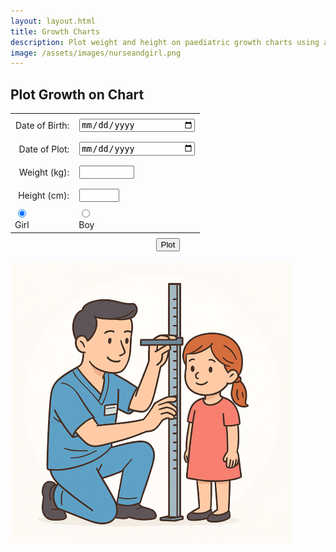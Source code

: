 ```yaml
---
layout: layout.html
title: Growth Charts
description: Plot weight and height on paediatric growth charts using age, sex, and date of measurement. Useful for visualising growth trends and identifying problems.
image: /assets/images/nurseandgirl.png
---
```


<h2>Plot Growth on Chart</h2>

<form id="input-section" onsubmit="return false;">
  <table style="margin: 0 auto; border-collapse: collapse;">
    <tr>
      <td style="text-align: right; padding: 0.5rem;"><label for="dob">Date of Birth:</label></td>
      <td style="padding: 0.5rem;"><input type="date" id="dob" style = "min-width: 180px; max-width: 180px;" oninput="checkFormCompletion()"></td>
    </tr>
    <tr>
      <td style="text-align: right; padding: 0.5rem;"><label for="dateofplot">Date of Plot:</label></td>
      <td style="padding: 0.5rem;"><input type="date" id="dateofplot" style = "min-width: 180px; max-width: 180px;" oninput="checkFormCompletion()">
      </td>
    </tr>
    <tr>
      <td style="text-align: right; padding: 0.5rem;"><label for="weight">Weight (kg):</label></td>
      <td style="padding: 0.5rem;"><input type="number" id="weight" min = "0" max = "150" step="0.01" oninput="checkFormCompletion()"></td>
    </tr>
    <tr>
      <td style="text-align: right; padding: 0.5rem;"><label for="height">Height (cm):</label></td>
      <td style="padding: 0.5rem;"><input type="number" id="height" min = "30" max = "250" step="1" oninput="checkFormCompletion()"></td>
    </tr>
    <tr>  
      <td><input type="radio" name="sex" value="girl" id="girl" onclick="updateCartoon()" checked><br><label for="girl">Girl</label></td>
      <td><input type="radio" name="sex" value="boy" id="boy" onclick="updateCartoon()"><br><label for="boy">Boy</label>
    </tr>
  </table>
  <div style="text-align: center; padding-top: 0.5rem;">
    <button id="calc-btn">Plot</button>
  </div>
</form>

<br>

<label onclick="toggleSex()">
  <img class="circle-image" id="cartoon" src="/assets/images/nurseandgirl.png">
</label>

<div id="growth-chart" style="display: none; margin-top: 1em; position: relative; max-width: 100%; border: 1px solid #ccc;">
  <img id="growth-chart-img" src="" alt="Growth Chart" style="width: 100%; display: block;">
  <canvas id="growth-canvas" style="position: absolute; top: 0; left: 0;  position: absolute; pointer-events: none;"></canvas>
</div>

<div style="text-align: center; margin-top: 1rem;">
  <button id="download-btn" style="display: none;">Download</button>
  <button id="reset-btn" style="display: none;">Clear</button>
</div>

<script>

let plotPoints = [];

function calculateAge(event) {
  if (event) event.preventDefault();

  const dob = new Date(document.getElementById("dob").value);
  const plotDate = new Date(document.getElementById("dateofplot").value);
  const weightKg = parseFloat(document.getElementById("weight").value);
  const heightCm = parseFloat(document.getElementById("height").value);
  const sex = document.querySelector('input[name="sex"]:checked').value;

  if (isNaN(dob.getTime()) || isNaN(plotDate.getTime())) {
    alert("Please enter valid dates.");
    return;
  }

  // Calculate age as of plotDate
  let ageYears = plotDate.getFullYear() - dob.getFullYear();
  let ageMonths = plotDate.getMonth() - dob.getMonth();
  let ageDays = plotDate.getDate() - dob.getDate();

  if (ageDays < 0) {
    ageMonths--;
    ageDays += new Date(plotDate.getFullYear(), plotDate.getMonth(), 0).getDate();
  }

  if (ageMonths < 0) {
    ageYears--;
    ageMonths += 12;
  }

// Compute decimal age
const decimalAge = ageYears + ageMonths / 12 + ageDays / 365.25;

  if (decimalAge > 20 || decimalAge < 0) {
    alert("Age must be between 0 and 20 years.");
    return;
  }

// Store the new point
  plotPoints.push({
    decimalAge,
    plotDate: document.getElementById("dateofplot").value,
    weightKg: isNaN(weightKg) ? null : weightKg,
    heightCm: isNaN(heightCm) ? null : heightCm
  });

// Keep plotPoints sorted by date (earliest first)
plotPoints.sort((a, b) => new Date(a.plotDate) - new Date(b.plotDate));

// Redraw the chart with all points
  drawChart(sex, decimalAge);

  // Show chart and buttons
  document.getElementById("growth-chart").style.display = "block";
  document.getElementById("download-btn").style.display = "inline-block";
  document.getElementById("reset-btn").style.display = "inline-block";
  document.getElementById("cartoon").style.display = "none";

if (plotPoints.length === 1) {
  disableInputsAfterFirstPlot();
} 

if (plotPoints.length >= 1) { 
  document.getElementById("calc-btn").innerHTML = "Add another plot";
  document.getElementById("weight").value = "";
  document.getElementById("height").value = "";
  document.getElementById("dateofplot").value = "";
  checkFormCompletion();
  }
}


function checkFormCompletion() {
  const height = document.getElementById("height").value;
  const weight = document.getElementById("weight").value;
  const dob = document.getElementById("dob").value;
  const dateofplot = document.getElementById("dateofplot").value;
  const button = document.getElementById("calc-btn");

  const formComplete = (height || weight) && dob && dateofplot;
  button.disabled = !formComplete;
}

function mapValueToPixels(value, fromMin, fromMax, toMin, toMax) {
  const ratio = (value - fromMin) / (fromMax - fromMin);
  return toMin + ratio * (toMax - toMin);
}

function mapAgeToX_under3(ageMonths) {
  return mapValueToPixels(ageMonths, 0, 36, 305, 1368);
}

function mapWeightToY_under3(weightKg) {
  return mapValueToPixels(weightKg, 1.4, 22, 2000, 286);
}

function mapHeightToY_under3(heightCm) {
  return mapValueToPixels(heightCm, 37, 106, 1418, 268);
}

function mapAgeToX_2to20(ageYears) {
  return mapValueToPixels(ageYears, 2, 20, 302, 1376);
}

function mapWeightToY_2to20(weightKg) {
  return mapValueToPixels(weightKg, 6, 110, 2000, 835);
}

function mapHeightToY_2to20(heightCm) {
  return mapValueToPixels(heightCm, 75, 195, 1618, 274);
}

function getMappingFunctions(sex, decimalAge) {
  const useUnder3 = decimalAge < 3;

  return {
    mapAgeToX: useUnder3 ? mapAgeToX_under3 : mapAgeToX_2to20,
    mapWeightToY: useUnder3 ? mapWeightToY_under3 : mapWeightToY_2to20,
    mapHeightToY: useUnder3 ? mapHeightToY_under3 : mapHeightToY_2to20,
    ageUnit: useUnder3 ? "months" : "years"
  };
}


function drawCross(ctx, x, y, size = 10, color = "black") {
  ctx.strokeStyle = color;
  ctx.lineWidth = 5;
  ctx.beginPath();
  ctx.moveTo(x - size, y - size);
  ctx.lineTo(x + size, y + size);
  ctx.moveTo(x + size, y - size);
  ctx.lineTo(x - size, y + size);
  ctx.stroke();
}

function drawChart(sex, latestAge) {
  const useUnder3 = latestAge < 3;
  const imageType = `${sex === 'girl' ? 'F' : 'M'}${useUnder3 ? '03' : '220'}`;
  const imagePath = `/assets/images/growth${imageType}.png`;

  const chartDiv = document.getElementById("growth-chart");
  const chartImg = document.getElementById("growth-chart-img");

  chartImg.onload = () => {
    const canvas = document.getElementById("growth-canvas");
    const ctx = canvas.getContext("2d");

    canvas.width = chartImg.naturalWidth;
    canvas.height = chartImg.naturalHeight;
    canvas.style.width = chartImg.width + "px";
    canvas.style.height = chartImg.height + "px";

    ctx.clearRect(0, 0, canvas.width, canvas.height);

    const { mapAgeToX, mapWeightToY, mapHeightToY, ageUnit } = getMappingFunctions(sex, latestAge);

    plotPoints.forEach(pt => {
      const ageX = mapAgeToX(ageUnit === "months" ? pt.decimalAge * 12 : pt.decimalAge);
      if (pt.weightKg !== null) drawCross(ctx, ageX, mapWeightToY(pt.weightKg), 12, "black");
      if (pt.heightCm !== null) drawCross(ctx, ageX, mapHeightToY(pt.heightCm), 12, "black");
    });

    drawDataTable(ctx, getDataTableRows(), imageType);

  };
  chartImg.src = imagePath;
}

// Draws text into a predefined table area on the canvas
function drawDataTable(ctx, dataRows, imageType) {
  // Define column coordinates and startY based on imageType
  const config = {
    "M03": {
      columns: { Date: 610, Age: 730, Weight: 835, Height: 960 },
      startY: 1738,
    },
    "M220": {
      columns: { Date: 170, Age: 315, Weight: 460, Height: 600 },
      startY: 321,
    },
    "F03": {
      columns: { Date: 630, Age: 750, Weight: 855, Height: 990 },
      startY: 1738,
    },
    "F220": {
      columns: { Date: 176, Age: 325, Weight: 468, Height: 615 },
      startY: 321,
    }
  };

  const { columns, startY } = config[imageType] || {};
  if (!columns || startY === undefined) {
    console.error(`Invalid imageType: ${imageType}`);
    return;
  }

  // Set styles
  ctx.fillStyle = "black";
  ctx.font = "20px sans-serif";
  ctx.textBaseline = "top";

  const rowHeight = 30;

  // Draw each row
  dataRows.forEach((row, i) => {
    const y = startY + i * rowHeight;
    ctx.fillText(row.Date, columns.Date, y);
    ctx.fillText(row.Age, columns.Age, y);
    ctx.fillText(row.Weight, columns.Weight, y);
    ctx.fillText(row.Height, columns.Height, y);
  });
}


function getDataTableRows() {
  return plotPoints.map(pt => {
    const totalMonths = Math.round(pt.decimalAge * 12);
    const years = Math.floor(totalMonths / 12);
    const months = totalMonths % 12;
    const ageFormatted = `${years} Y ${months} M`;

    return {
      Date: pt.plotDate,
      Age: ageFormatted,
      Weight: pt.weightKg !== null ? `${pt.weightKg.toFixed(1)}kg` : "",
      Height: pt.heightCm !== null ? `${pt.heightCm.toFixed(0)}cm` : ""
    };
  });
}

function updateCartoon() {
  const girlRadio = document.getElementById("girl");
  const cartoon = document.getElementById("cartoon");

  if (girlRadio.checked) {
    cartoon.src = "/assets/images/nurseandgirl.png";
  } else {
    cartoon.src = "/assets/images/nurseandboy.png";
  }
}

function toggleSex() {
  const girlRadio = document.getElementById("girl");
  const boyRadio = document.getElementById("boy");
  const cartoon = document.getElementById("cartoon");

  if (girlRadio.checked) {
    boyRadio.checked = true;
    cartoon.src = "/assets/images/nurseandboy.png";
  } else {
    girlRadio.checked = true;
    cartoon.src = "/assets/images/nurseandgirl.png";
  }

  // Update any other logic, e.g. hiding/showing buttons, recalculating form, etc.
  checkFormCompletion();
}


document.getElementById("download-btn").addEventListener("click", () => {
  const baseImage = document.getElementById("growth-chart-img");
  const overlayCanvas = document.getElementById("growth-canvas");

  const combinedCanvas = document.createElement("canvas");
  combinedCanvas.width = baseImage.naturalWidth;
  combinedCanvas.height = baseImage.naturalHeight;

  const ctx = combinedCanvas.getContext("2d");
  ctx.drawImage(baseImage, 0, 0, combinedCanvas.width, combinedCanvas.height);
  ctx.drawImage(overlayCanvas, 0, 0, combinedCanvas.width, combinedCanvas.height);

  const today = new Date();
  const yyyy = today.getFullYear();
  const mm = String(today.getMonth() + 1).padStart(2, '0');
  const dd = String(today.getDate()).padStart(2, '0');
  const dateStr = `${yyyy}-${mm}-${dd}`;

  const link = document.createElement("a");
  link.download = `growth-chart-${dateStr}.png`;
  link.href = combinedCanvas.toDataURL("image/png");
  link.click();
});


// Clear/reset chart button
document.getElementById("reset-btn").addEventListener("click", () => {
  plotPoints = [];
  document.getElementById("growth-chart").style.display = "none";
  document.getElementById("cartoon").style.display = "block";
  document.getElementById("reset-btn").style.display = "none";
  document.getElementById("download-btn").style.display = "none";
  document.getElementById("calc-btn").innerHTML = "Plot";
  setDateOfPlotToToday();
  enableInputsOnReset(); 
});



// function that sets dateofplot to today
function setDateOfPlotToToday() {
  const today = new Date();
  const yyyy = today.getFullYear();
  const mm = String(today.getMonth() + 1).padStart(2, '0');
  const dd = String(today.getDate()).padStart(2, '0');
  const formattedToday = `${yyyy}-${mm}-${dd}`;

  const dateInput = document.getElementById("dateofplot");
  if (dateInput) {
    dateInput.value = formattedToday;
    checkFormCompletion();
  }
}

// Disable DOB and sex radio buttons after first plot
function disableInputsAfterFirstPlot() {
  document.getElementById("dob").disabled = true;
  document.getElementById("girl").disabled = true;
  document.getElementById("boy").disabled = true;
}

// Enable DOB and sex on reset
function enableInputsOnReset() {
  document.getElementById("dob").disabled = false;
  document.getElementById("girl").disabled = false;
  document.getElementById("boy").disabled = false;
}


// Fill today's date on page load
window.onload = function() {
  setDateOfPlotToToday();
  document.getElementById("calc-btn").disabled = true;
  }

// Add event listener to plot button
document.getElementById("calc-btn").addEventListener("click", calculateAge);

</script>
